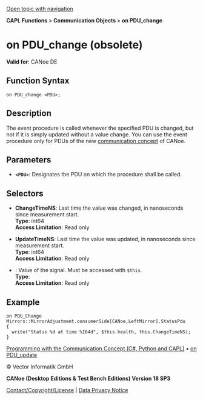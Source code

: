[Open topic with navigation](../../../../../CANoeDEFamily.htm#Topics/CAPLFunctions/CommunicationObjects/EventProcedures/CAPLfunctionOnPDUChange.md)

**CAPL Functions** » **Communication Objects** » **on PDU_change**

# on PDU_change (obsolete)

**Valid for**: CANoe DE

## Function Syntax

```
on PDU_change <PDU>;
```

## Description

The event procedure is called whenever the specified PDU is changed, but not if it is simply updated without a value change. You can use the event procedure only for PDUs of the new [communication concept](../../../CANoeCANalyzer/CommunicationConcept/CC.md) of CANoe.

## Parameters

- **`<PDU>`**: Designates the PDU on which the procedure shall be called.

## Selectors

- **ChangeTimeNS**: Last time the value was changed, in nanoseconds since measurement start.  
  **Type**: int64  
  **Access Limitation**: Read only

- **UpdateTimeNS**: Last time the value was updated, in nanoseconds since measurement start.  
  **Type**: int64  
  **Access Limitation**: Read only

- **<SignalName>**: Value of the signal. Must be accessed with `$this`.  
  **Type**: <data type of the signal>  
  **Access Limitation**: Read only

## Example

```plaintext
on PDU_Change Mirrors::MirrorAdjustment.consumerSide[CANoe,LeftMirror].StatusPdu
{
  write("Status %d at time %I64d", $this.health, this.ChangeTimeNS);
}
```

[Programming with the Communication Concept (C#, Python and CAPL)](../../../CANoeCANalyzer/CommunicationConcept/Programming/CCP.md) • [on PDU_update](CAPLfunctionOnPDUUpdate.md)

© Vector Informatik GmbH

**CANoe (Desktop Editions & Test Bench Editions) Version 18 SP3**

[Contact/Copyright/License](../../../Shared/ContactCopyrightLicense.md) | [Data Privacy Notice](https://www.vector.com/int/en/company/get-info/privacy-policy/)